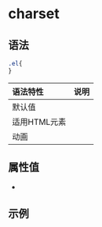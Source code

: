 # charset

## 语法

```css
.el{
}
```
| 语法特性     | 说明 |
| :----------- | :--- |
| 默认值       |      |
| 适用HTML元素 |      |
| 动画         |      |
## 属性值
- 
## 示例
